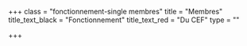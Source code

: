 +++
class = "fonctionnement-single membres"
title = "Membres"
title_text_black = "Fonctionnement"
title_text_red = "Du CEF"
type = ""

+++
